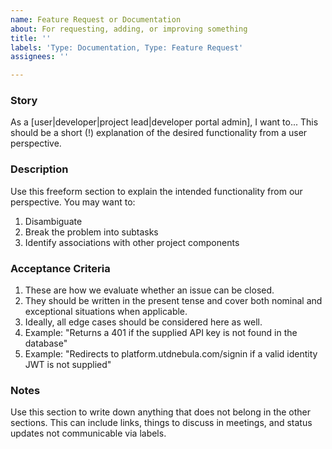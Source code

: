 ```yaml
---
name: Feature Request or Documentation
about: For requesting, adding, or improving something
title: ''
labels: 'Type: Documentation, Type: Feature Request'
assignees: ''

---
```


### Story
As a [user|developer|project lead|developer portal admin], I want to...
This should be a short (!) explanation of the desired functionality from a user perspective.

### Description
Use this freeform section to explain the intended functionality from our perspective. You may want to:
1. Disambiguate
2. Break the problem into subtasks
3. Identify associations with other project components

### Acceptance Criteria
1. These are how we evaluate whether an issue can be closed.
2. They should be written in the present tense and cover both nominal and exceptional situations when applicable.
3. Ideally, all edge cases should be considered here as well.
4. Example: "Returns a 401 if the supplied API key is not found in the database"
5. Example: "Redirects to platform.utdnebula.com/signin if a valid identity JWT is not supplied"

### Notes
Use this section to write down anything that does not belong in the other sections. This can include links, things to discuss in meetings, and status updates not communicable via labels.
